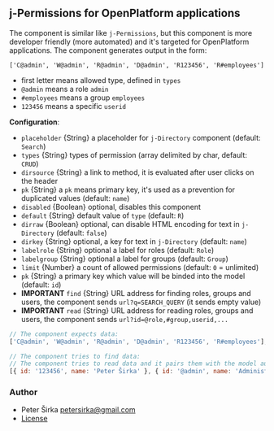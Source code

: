 ## j-Permissions for OpenPlatform applications

The component is similar like `j-Permissions`, but this component is more developer friendly (more automated) and it's targeted for OpenPlatform applications. The component generates output in the form:

```
['C@admin', 'W@admin', 'R@admin', 'D@admin', 'R123456', 'R#employees']
```

- first letter means allowed type, defined in `types`
- `@admin` means a role `admin`
- `#employees` means a group `employees`
- `123456` means a specific `userid`

__Configuration__:

- `placeholder` {String} a placeholder for `j-Directory` component (default: `Search`)
- `types` {String} types of permission (array delimited by char, default: `CRUD`)
- `dirsource` {String} a link to method, it is evaluated after user clicks on the header
- `pk` {String} a `pk` means primary key, it's used as a prevention for duplicated values (default: `name`)
- `disabled` {Boolean} optional, disables this component
- `default` {String} default value of `type` (default: `R`)
- `dirraw` {Boolean} optional, can disable HTML encoding for text in `j-Directory` (default: `false`)
- `dirkey` {String} optional, a key for text in `j-Directory` (default: `name`)
- `labelrole` {String} optional a label for roles (default: `Role`)
- `labelgroup` {String} optional a label for groups (default: `Group`)
- `limit` {Number} a count of allowed permissions (default: `0` = unlimited)
- `pk` {String} a primary key which value will be binded into the model (default: `id`)
- __IMPORTANT__ `find` {String} URL address for finding roles, groups and users, the component sends `url?q=SEARCH_QUERY` (it sends empty value)
- __IMPORTANT__ `read` {String} URL address for reading roles, groups and users, the component sends `url?id=@role,#group,userid,...`

```javascript
// The component expects data:
['C@admin', 'W@admin', 'R@admin', 'D@admin', 'R123456', 'R#employees'];

// The component tries to find data:
// The component tries to read data and it pairs them with the model automatically:
[{ id: '123456', name: 'Peter Širka' }, { id: '@admin', name: 'Administrators' }, { id: '#employees', name: 'Employees' }];
```

### Author

- Peter Širka <petersirka@gmail.com>
- [License](https://www.totaljs.com/licenses/)
